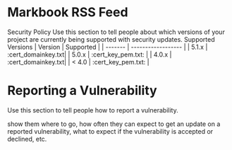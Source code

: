 # Markbook RSS Feed

 Security Policy
Use this section to tell people about which versions of your project are
currently being supported with security updates.
Supported Versions
| Version | Supported          |
| ------- | ------------------ |
| 5.1.x   | :cert_domainkey.txt|
| 5.0.x   | :cert_key_pem.txt: |
| 4.0.x   | :cert_domainkey.txt|
| < 4.0   | :cert_key_pem.txt: |             

# Reporting a Vulnerability

Use this section to tell people how to report a vulnerability.

show them where to go, how often they can expect to get an update on a
reported vulnerability, what to expect if the vulnerability is accepted or
declined, etc.

